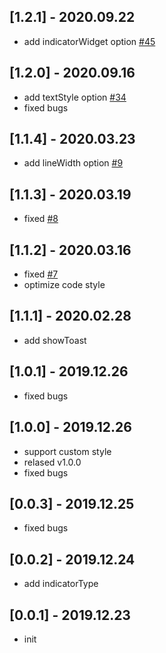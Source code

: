 ## [1.2.1] - 2020.09.22

* add indicatorWidget option [#45](https://github.com/huangjianke/flutter_easyloading/issues/45)

## [1.2.0] - 2020.09.16

* add textStyle option [#34](https://github.com/huangjianke/flutter_easyloading/issues/34)
* fixed bugs

## [1.1.4] - 2020.03.23

* add lineWidth option [#9](https://github.com/huangjianke/flutter_easyloading/issues/9)

## [1.1.3] - 2020.03.19

* fixed [#8](https://github.com/huangjianke/flutter_easyloading/issues/8)

## [1.1.2] - 2020.03.16

* fixed [#7](https://github.com/huangjianke/flutter_easyloading/issues/7)
* optimize code style

## [1.1.1] - 2020.02.28

* add showToast

## [1.0.1] - 2019.12.26

* fixed bugs

## [1.0.0] - 2019.12.26

* support custom style
* relased v1.0.0
* fixed bugs

## [0.0.3] - 2019.12.25

* fixed bugs

## [0.0.2] - 2019.12.24

* add indicatorType

## [0.0.1] - 2019.12.23

* init
